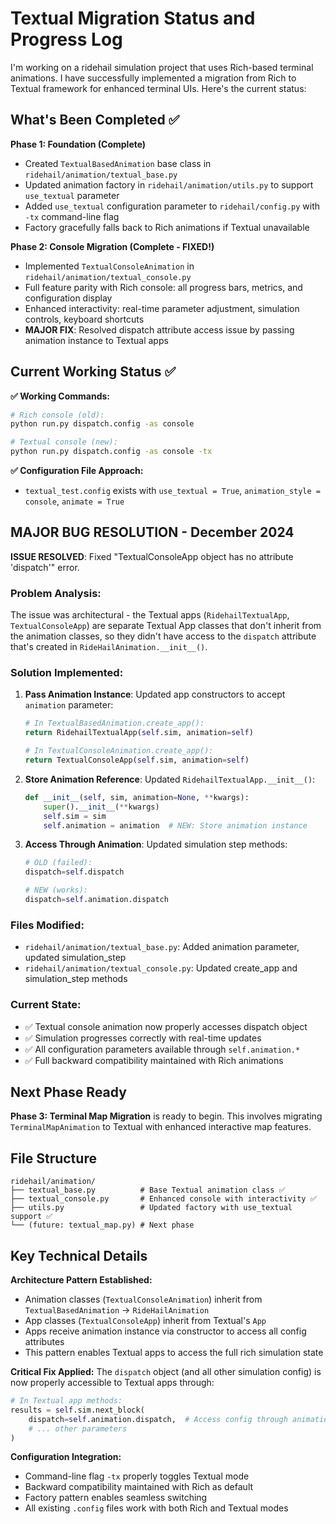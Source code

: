 # Textual Migration Status and Progress Log

I'm working on a ridehail simulation project that uses Rich-based terminal animations. I have successfully implemented a migration from Rich to Textual framework for enhanced terminal UIs. Here's the current status:

## What's Been Completed ✅

**Phase 1: Foundation (Complete)**
- Created `TextualBasedAnimation` base class in `ridehail/animation/textual_base.py`
- Updated animation factory in `ridehail/animation/utils.py` to support `use_textual` parameter
- Added `use_textual` configuration parameter to `ridehail/config.py` with `-tx` command-line flag
- Factory gracefully falls back to Rich animations if Textual unavailable

**Phase 2: Console Migration (Complete - FIXED!)**
- Implemented `TextualConsoleAnimation` in `ridehail/animation/textual_console.py`
- Full feature parity with Rich console: all progress bars, metrics, and configuration display
- Enhanced interactivity: real-time parameter adjustment, simulation controls, keyboard shortcuts
- **MAJOR FIX**: Resolved dispatch attribute access issue by passing animation instance to Textual apps

## Current Working Status ✅

**✅ Working Commands:**
```bash
# Rich console (old):
python run.py dispatch.config -as console

# Textual console (new):
python run.py dispatch.config -as console -tx
```

**✅ Configuration File Approach:**
- `textual_test.config` exists with `use_textual = True`, `animation_style = console`, `animate = True`

## MAJOR BUG RESOLUTION - December 2024

**ISSUE RESOLVED**: Fixed "TextualConsoleApp object has no attribute 'dispatch'" error.

### Problem Analysis:
The issue was architectural - the Textual apps (`RidehailTextualApp`, `TextualConsoleApp`) are separate Textual App classes that don't inherit from the animation classes, so they didn't have access to the `dispatch` attribute that's created in `RideHailAnimation.__init__()`.

### Solution Implemented:
1. **Pass Animation Instance**: Updated app constructors to accept `animation` parameter:
   ```python
   # In TextualBasedAnimation.create_app():
   return RidehailTextualApp(self.sim, animation=self)

   # In TextualConsoleAnimation.create_app():
   return TextualConsoleApp(self.sim, animation=self)
   ```

2. **Store Animation Reference**: Updated `RidehailTextualApp.__init__()`:
   ```python
   def __init__(self, sim, animation=None, **kwargs):
       super().__init__(**kwargs)
       self.sim = sim
       self.animation = animation  # NEW: Store animation instance
   ```

3. **Access Through Animation**: Updated simulation step methods:
   ```python
   # OLD (failed):
   dispatch=self.dispatch

   # NEW (works):
   dispatch=self.animation.dispatch
   ```

### Files Modified:
- `ridehail/animation/textual_base.py`: Added animation parameter, updated simulation_step
- `ridehail/animation/textual_console.py`: Updated create_app and simulation_step methods

### Current State:
- ✅ Textual console animation now properly accesses dispatch object
- ✅ Simulation progresses correctly with real-time updates
- ✅ All configuration parameters available through `self.animation.*`
- ✅ Full backward compatibility maintained with Rich animations

## Next Phase Ready

**Phase 3: Terminal Map Migration** is ready to begin. This involves migrating `TerminalMapAnimation` to Textual with enhanced interactive map features.

## File Structure
```
ridehail/animation/
├── textual_base.py          # Base Textual animation class ✅
├── textual_console.py       # Enhanced console with interactivity ✅
├── utils.py                 # Updated factory with use_textual support ✅
└── (future: textual_map.py) # Next phase
```

## Key Technical Details

**Architecture Pattern Established:**
- Animation classes (`TextualConsoleAnimation`) inherit from `TextualBasedAnimation` → `RideHailAnimation`
- App classes (`TextualConsoleApp`) inherit from Textual's `App`
- Apps receive animation instance via constructor to access all config attributes
- This pattern enables Textual apps to access the full rich simulation state

**Critical Fix Applied:**
The `dispatch` object (and all other simulation config) is now properly accessible to Textual apps through:
```python
# In Textual app methods:
results = self.sim.next_block(
    dispatch=self.animation.dispatch,  # Access config through animation
    # ... other parameters
)
```

**Configuration Integration:**
- Command-line flag `-tx` properly toggles Textual mode
- Backward compatibility maintained with Rich as default
- Factory pattern enables seamless switching
- All existing `.config` files work with both Rich and Textual modes